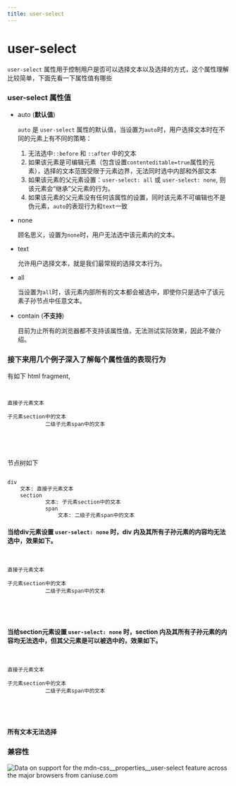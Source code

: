 ```yaml
---
title: user-select
---
```


# user-select

`user-select` 属性用于控制用户是否可以选择文本以及选择的方式，这个属性理解比较简单，下面先看一下属性值有哪些

### user-select 属性值

- auto (**默认值**)

    `auto` 是 `user-select` 属性的默认值，当设置为`auto`时，用户选择文本时在不同的元素上有不同的策略：
    1. 无法选中`::before` 和 `::after` 中的文本
    2. 如果该元素是可编辑元素（包含设置`contenteditable=true`属性的元素），选择的文本范围受限于元素边界，无法同时选中内部和外部文本
    3. 如果该元素的父元素设置：`user-select: all` 或 `user-select: none`, 则该元素会“继承”父元素的行为。
    4. 如果该元素的父元素没有任何该属性的设置，同时该元素不可编辑也不是伪元素，`auto`的表现行为和`text`一致
- none

    顾名思义，设置为`none`时，用户无法选中该元素内的文本。
- text

    允许用户选择文本，就是我们最常规的选择文本行为。
- all

    当设置为`all`时，该元素内部所有的文本都会被选中，即使你只是选中了该元素子孙节点中任意文本。
- contain (**不支持**)

    目前为止所有的浏览器都不支持该属性值，无法测试实际效果，因此不做介绍。

### 接下来用几个例子深入了解每个属性值的表现行为

有如下 html fragment,

<code>
    <div>直接子元素文本
        <section>子元素section中的文本
            <span>二级子元素span中的文本</span>
        </section>
    </div>
</code>

节点树如下

```html

div
    文本: 直接子元素文本
    section
            文本: 子元素section中的文本
            span
                文本: 二级子元素span中的文本

```

#### 当给div元素设置 `user-select: none` 时，div 内及其所有子孙元素的内容均无法选中，效果如下。

<code>
    <div style="user-select: none">直接子元素文本
        <section>子元素section中的文本
            <span>二级子元素span中的文本</span>
        </section>
    </div>
</code>


#### 当给section元素设置 `user-select: none` 时，section 内及其所有子孙元素的内容均无法选中，但其父元素是可以被选中的，效果如下。

<code>
    <div>直接子元素文本
        <section style="user-select: none">子元素section中的文本
            <span>二级子元素span中的文本</span>
        </section>
    </div>
</code>

#### 所有文本无法选择
<template>
234454321
</template>

### 兼容性

<picture>
<source type="image/webp" srcset="https://caniuse.bitsofco.de/static/v1/mdn-css__properties__user-select-1696853109479.webp">
<source type="image/png" srcset="https://caniuse.bitsofco.de/static/v1/mdn-css__properties__user-select-1696853109479.png">
<img src="https://caniuse.bitsofco.de/static/v1/mdn-css__properties__user-select-1696853109479.jpg" alt="Data on support for the mdn-css__properties__user-select feature across the major browsers from caniuse.com">
</picture>

